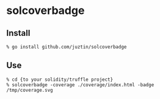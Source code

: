# solcoverbadge

## Install

```Shell
% go install github.com/juztin/solcoverbadge
```

## Use

```Shell
% cd {to your solidity/truffle project}
% solcoverbadge -coverage ./coverage/index.html -badge /tmp/coverage.svg
```
